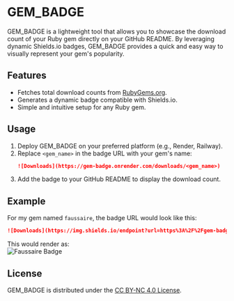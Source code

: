 # GEM_BADGE

GEM_BADGE is a lightweight tool that allows you to showcase the download count of your Ruby gem directly on your GitHub README. By leveraging dynamic Shields.io badges, GEM_BADGE provides a quick and easy way to visually represent your gem's popularity.

## Features
- Fetches total download counts from [RubyGems.org](https://rubygems.org/).
- Generates a dynamic badge compatible with Shields.io.
- Simple and intuitive setup for any Ruby gem.

## Usage
1. Deploy GEM_BADGE on your preferred platform (e.g., Render, Railway).
2. Replace `<gem_name>` in the badge URL with your gem's name:
   ```markdown
   ![Downloads](https://gem-badge.onrender.com/downloads/<gem_name>)
   ```
3. Add the badge to your GitHub README to display the download count.

## Example
For my gem named `faussaire`, the badge URL would look like this:

```markdown
![Downloads](https://img.shields.io/endpoint?url=https%3A%2F%2Fgem-badge.onrender.com%2Fdownloads%2Ffaussaire)
```

This would render as:
<br>
![Faussaire Badge](https://img.shields.io/endpoint?url=https%3A%2F%2Fgem-badge.onrender.com%2Fdownloads%2Ffaussaire)

## License
GEM_BADGE is distributed under the [CC BY-NC 4.0 License](LICENSE.txt).